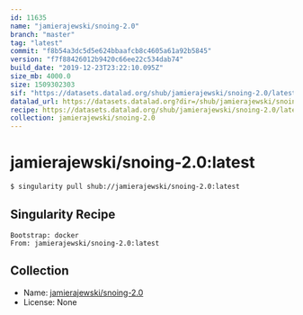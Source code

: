 ```yaml
---
id: 11635
name: "jamierajewski/snoing-2.0"
branch: "master"
tag: "latest"
commit: "f8b54a3dc5d5e624bbaafcb8c4605a61a92b5845"
version: "f7f88426012b9420c66ee22c534dab74"
build_date: "2019-12-23T23:22:10.095Z"
size_mb: 4000.0
size: 1509302303
sif: "https://datasets.datalad.org/shub/jamierajewski/snoing-2.0/latest/2019-12-23-f8b54a3d-f7f88426/f7f88426012b9420c66ee22c534dab74.sif"
datalad_url: https://datasets.datalad.org?dir=/shub/jamierajewski/snoing-2.0/latest/2019-12-23-f8b54a3d-f7f88426/
recipe: https://datasets.datalad.org/shub/jamierajewski/snoing-2.0/latest/2019-12-23-f8b54a3d-f7f88426/Singularity
collection: jamierajewski/snoing-2.0
---
```


# jamierajewski/snoing-2.0:latest

```bash
$ singularity pull shub://jamierajewski/snoing-2.0:latest
```

## Singularity Recipe

```singularity
Bootstrap: docker
From: jamierajewski/snoing-2.0:latest
```

## Collection

 - Name: [jamierajewski/snoing-2.0](https://github.com/jamierajewski/snoing-2.0)
 - License: None


